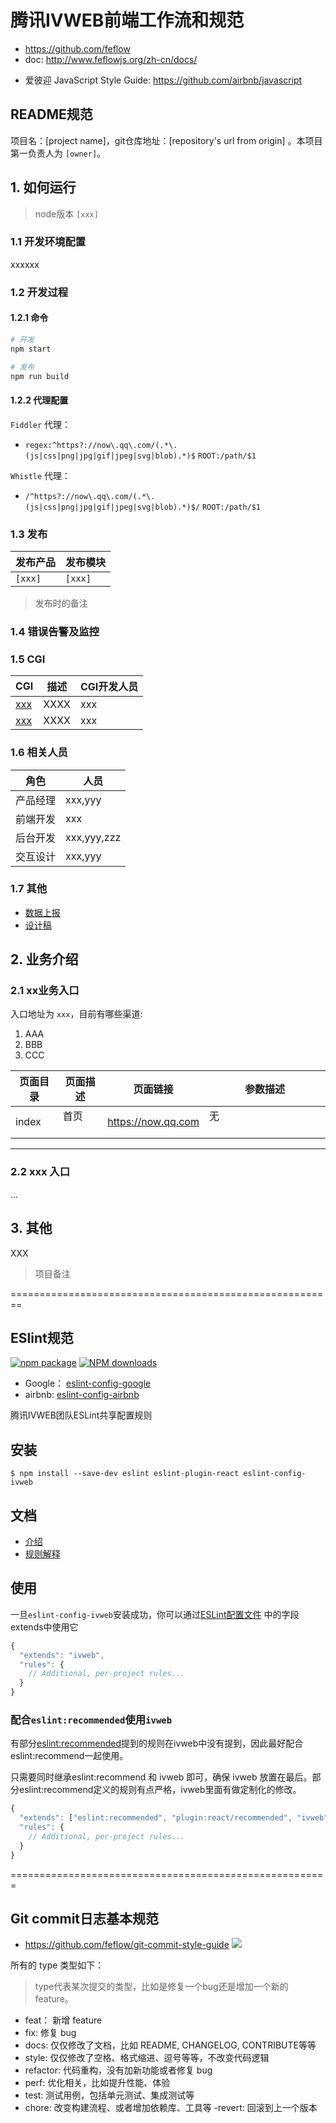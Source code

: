 # 腾讯IVWEB前端工作流和规范

* https://github.com/feflow
* doc: http://www.feflowjs.org/zh-cn/docs/

- 爱彼迎 JavaScript Style Guide: https://github.com/airbnb/javascript

## README规范
  项目名：[project name]，git仓库地址：[repository's url from origin] 。本项目第一负责人为 `[owner]`。


  ## 1. 如何运行
  
  > node版本 `[xxx]`
  
  ### 1.1 开发环境配置
  
  xxxxxx
  
  ### 1.2 开发过程

  #### 1.2.1 命令
  
  ```sh
  # 开发
  npm start
  
  # 发布
  npm run build
  ```

  #### 1.2.2 代理配置
  
  `Fiddler` 代理：
  
  - `regex:^https?://now\.qq\.com/(.*\.(js|css|png|jpg|gif|jpeg|svg|blob).*)$` `ROOT:/path/$1`
  
  `Whistle` 代理：
  
  - `/^https?://now\.qq\.com/(.*\.(js|css|png|jpg|gif|jpeg|svg|blob).*)$/` `ROOT:/path/$1`

  ### 1.3 发布
  
  | 发布产品 | 发布模块 |
  | --- | --- |
  | `[xxx]` | `[xxx]` |
  
  > 发布时的备注
  
  ### 1.4 错误告警及监控

  
  ### 1.5 CGI
  
  | CGI                                | 描述                | CGI开发人员 |
  | ---------------------------------- | ------------------- | --- |
  | [xxx](xxxx) | XXXX          | xxx |
  | [xxx](xxxx)   | XXXX    | xxx |
  
  
  ### 1.6 相关人员
  
  | 角色 | 人员 |
  | --- | --- |
  | 产品经理 | xxx,yyy |
  | 前端开发 | xxx |
  | 后台开发 | xxx,yyy,zzz |
  | 交互设计 | xxx,yyy |
  

  ### 1.7 其他
  
  - [数据上报](xxx)
  - [设计稿](xxx)


  ## 2. 业务介绍

  ### 2.1 xx业务入口

  入口地址为 `xxx`，目前有哪些渠道:

  1. AAA
  2. BBB
  3. CCC
  
  | 页面目录    | 页面描述             | 页面链接                                 | 参数描述                                   |
  | ----------- | -------------------- | ------------------------------------- | ------------------------------------------- |
  | index     | 首页        | https://now.qq.com  | 无                                                |
  
  
  - - -

  ### 2.2 xxx 入口
  
  ...
  
  ## 3. 其他
  
  XXX
  
  > 项目备注
  
========================================================
## ESlint规范
[![npm package](https://img.shields.io/npm/v/eslint-config-ivweb.svg?style=flat-square)](https://www.npmjs.org/package/eslint-config-ivweb)
[![NPM downloads](http://img.shields.io/npm/dt/eslint-config-ivweb.svg?style=flat-square)](https://npmjs.org/package/eslint-config-ivweb)

- Google： [eslint-config-google](https://github.com/google/eslint-config-google)
- airbnb: [eslint-config-airbnb](https://github.com/airbnb/javascript/tree/master/packages/eslint-config-airbnb)

腾讯IVWEB团队ESLint共享配置规则

## 安装

```
$ npm install --save-dev eslint eslint-plugin-react eslint-config-ivweb
```

## 文档
* [介绍](docs/eslint-standard.md)
* [规则解释](docs/RULE.md)

## 使用
一旦`eslint-config-ivweb`安装成功，你可以通过[ESLint配置文件]((http://eslint.org/docs/user-guide/configuring)) 中的字段extends中使用它

```js
{
  "extends": "ivweb",
  "rules": {
    // Additional, per-project rules...
  }
}
```

### 配合`eslint:recommended`使用`ivweb`
有部分[eslint:recommended](http://eslint.org/docs/rules/)提到的规则在ivweb中没有提到，因此最好配合eslint:recommend一起使用。

只需要同时继承eslint:recommend 和 ivweb 即可，确保 ivweb 放置在最后。部分eslint:recommend定义的规则有点严格，ivweb里面有做定制化的修改。

```js
{
  "extends": ["eslint:recommended", "plugin:react/recommended", "ivweb"],
  "rules": {
    // Additional, per-project rules...
  }
}
```
  

=======================================================
## Git commit日志基本规范
  - https://github.com/feflow/git-commit-style-guide
  ![](https://github.com/feflow/git-commit-style-guide/raw/master/img/git-commit-message-mindmap.png)

  所有的 type 类型如下：

  > type代表某次提交的类型，比如是修复一个bug还是增加一个新的feature。

  - feat： 新增 feature
  - fix: 修复 bug
  - docs: 仅仅修改了文档，比如 README, CHANGELOG, CONTRIBUTE等等
  - style: 仅仅修改了空格、格式缩进、逗号等等，不改变代码逻辑
  - refactor: 代码重构，没有加新功能或者修复 bug
  - perf: 优化相关，比如提升性能、体验
  - test: 测试用例，包括单元测试、集成测试等
  - chore: 改变构建流程、或者增加依赖库、工具等
  -revert: 回滚到上一个版本
